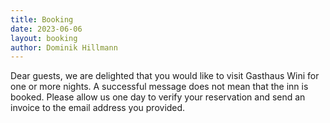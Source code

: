 ```yaml
---
title: Booking
date: 2023-06-06
layout: booking
author: Dominik Hillmann
---
```


Dear guests, we are delighted that you would like to visit Gasthaus Wini for one or more nights. 
A successful message does not mean that the inn is booked. 
Please allow us one day to verify your reservation and send an invoice to the email address you 
provided.
